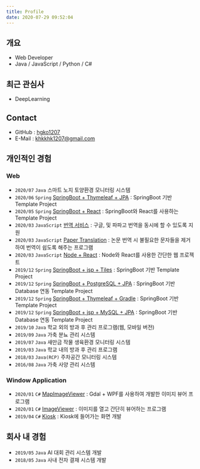 ```yaml
---
title: Profile
date: 2020-07-29 09:52:04
---
```


## 개요

- Web Developer
- Java / JavaScript / Python / C#

## 최근 관심사

- DeepLearning

## Contact

- GitHub : [hgko1207](https://github.com/hgko1207)
- E-Mail : khkkhk1207@gmail.com

## 개인적인 경험

### Web

- `2020/07` `Java` 스마트 노지 토양환경 모니터링 시스템
- `2020/06` `Spring` [SpringBoot + Thymeleaf + JPA](https://github.com/hgko1207/springboot-thymeleaf-jpa) : SpringBoot 기반 Template Project
- `2020/05` `Spring` [SpringBoot + React](https://github.com/hgko1207/springboot-react) : SpringBoot와 React를 사용하는 Template Project
- `2020/03` `JavaScript` [번역 서비스](https://github.com/hgko1207/translation-service) : 구글, 및 파파고 번역을 동시에 할 수 있도록 지원
- `2020/03` `JavaScript` [Paper Translation](https://github.com/hgko1207/paper-translation) : 논문 번역 시 불필요한 문자들을 제거하여 번역이 쉽도록 해주는 프로그램
- `2020/03` `JavaScript` [Node + React](https://github.com/hgko1207/create-react-app-express) : Node와 React를 사용한 간단한 웹 프로젝트
- `2019/12` `Spring` [SpringBoot + jsp + Tiles](https://github.com/hgko1207/springboot-jsp-tiles/commits/master) : SpringBoot 기반 Template Project
- `2019/12` `Spring` [SpringBoot + PostgreSQL + JPA](https://github.com/hgko1207/springboot-postgresql-jpa) : SpringBoot 기반 Database 연동 Template Project
- `2019/12` `Spring` [SpringBoot + Thymeleaf + Gradle](https://github.com/hgko1207/springboot-thymeleaf-gradle) : SpringBoot 기반 Template Project
- `2019/12` `Spring` [SpringBoot + jsp + MySQL + JPA](https://github.com/hgko1207/springboot-jsp-mysql-jpa) : SpringBoot 기반 Database 연동 Template Project
- `2019/10` `Java` 학교 외의 방과 후 관리 프로그램(웹, 모바일 버전)
- `2019/09` `Java` 가축 분뇨 관리 시스템
- `2019/07` `Java` 새만금 작물 생육환경 모니터링 시스템
- `2019/03` `Java` 학교 내의 방과 후 관리 프로그램
- `2018/03` `Java(RCP)` 주차공간 모니터링 시스템
- `2016/08` `Java` 가축 사양 관리 시스템

### Window Application

- `2020/01` `C#` [MapImageViewer](https://github.com/hgko1207/MapImageViewer) : Gdal + WPF를 사용하여 개발한 이미지 뷰어 프로그램
- `2020/01` `C#` [ImageViewer](https://github.com/hgko1207/ImageViewer) : 이미지를 열고 간단히 뷰어하는 프로그램
- `2019/04` `C#` [Kiosk](https://github.com/hgko1207/kiosk) : Kiosk에 들어가는 화면 개발

## 회사 내 경험

- `2019/05` `Java` AI 대회 관리 시스템 개발
- `2018/05` `Java` 사내 전자 결재 시스템 개발

